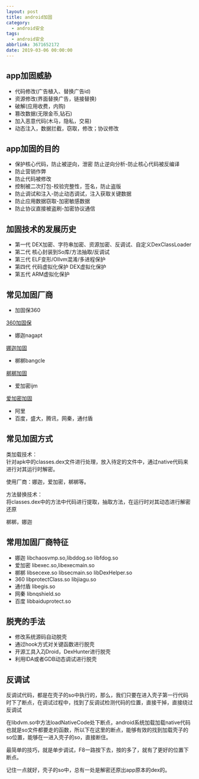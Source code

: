 ```yaml
---
layout: post
title: android加固
category: 
  - android安全
tags: 
  - android安全
abbrlink: 3671652172
date: 2019-03-06 00:00:00
---
```


## app加固威胁

- 代码修改(广告植入、替换广告id)
- 资源修改(界面替换广告，链接替换)
- 破解(应用收费，内购)
- 篡改数据(无限金币,钻石)
- 加入恶意代码(木马，隐私，交易)
- 动态注入，数据拦截，窃取，修改；协议修改

## app加固的目的

- 保护核心代码，防止被逆向，泄密 防止逆向分析-防止核心代码被反编译
- 防止营销作弊
- 防止代码被修改
- 控制被二次打包-校验完整性，签名，防止盗版
- 防止调试和注入-防止动态调试，注入获取关键数据
- 防止应用数据窃取-加密敏感数据
- 防止协议直接被盗刷-加密协议通信

## 加固技术的发展历史

- 第一代 DEX加密、字符串加密、资源加密、反调试、自定义DexClassLoader 
- 第二代 核心封装到So库/方法抽取/反调试
- 第三代 ELF变形/Ollvm混淆/多进程保护
- 第四代 代码虚拟化保护 DEX虚拟化保护
- 第五代 ARM虚拟化保护

## 常见加固厂商

- 加固保360

[360加固保](http://jiagu.360.cn/#/global/index)

- 娜迦nagapt

[娜迦加固](http://www.nagain.com/)  

- 梆梆bangcle

[梆梆加固](https://www.bangcle.com/)

- 爱加密ijm

[爱加密加固](http://www.ijiami.cn/appprotect_encrypt_way)

- 阿里
- 百度，盛大，腾讯，网秦，通付盾

## 常见加固方式

类加载技术：  
针对apk中的classes.dex文件进行处理，放入待定的文件中，通过native代码来进行对其运行时解密。  

使用厂商：娜迦，爱加密，梆梆等。  

方法替换技术：  
将classes.dex中的方法中代码进行提取，抽取方法，在运行时对其动态进行解密还原  

梆梆，娜迦  

## 常用加固厂商特征

- 娜迦 libchaosvmp.so,libddog.so libfdog.so
- 爱加密 libexec.so,libexecmain.so
- 梆梆 libsecexe.so libsecmain.so libDexHelper.so
- 360 libprotectClass.so libjiagu.so
- 通付盾 libegis.so
- 网秦 libnqshield.so
- 百度 libbaiduprotect.so

## 脱壳的手法

- 修改系统源码自动脱壳
- 通过hook方式对关键函数进行脱壳
- 开源工具入ZjDroid，DexHunter进行脱壳
- 利用IDA或者GDB动态调试进行脱壳

## 反调试

反调试代码，都是在壳子的so中执行的，那么，我们只要在进入壳子第一行代码时下了断点，在调试过程中，找到了反调试检测代码的位置，直接干掉，直接绕过反调试  

在libdvm.so中方法loadNativeCode处下断点，android系统加载加载native代码也就是so文件都要走的函数，所以下在这里的断点，能够有效的找到加载壳子的so位置，能够在一进入壳子的so，直接断住。  

最简单的技巧，就是单步调试，F8一路按下去，按的多了，就有了更好的位置下断点。  

记住一点就好，壳子的so中，总有一处是解密还原出app原本的dex的。  

